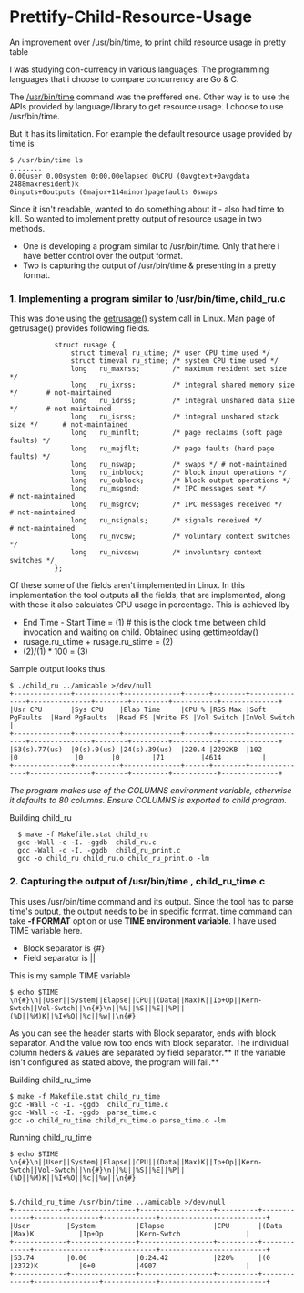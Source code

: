 # Prettify-Child-Resource-Usage
An improvement over /usr/bin/time, to print child resource usage in pretty table

I was studying con-currency in various languages. The programming languages that i choose to compare concurrency are Go & C. 

The [/usr/bin/time](http://www.tutorialspoint.com/unix_commands/time.htm) command was the preffered one. Other way is to use the APIs provided by language/library to get resource usage. I choose to use /usr/bin/time.

But it has its limitation. For example the default resource usage provided by time is

```
$ /usr/bin/time ls
........
0.00user 0.00system 0:00.00elapsed 0%CPU (0avgtext+0avgdata 2488maxresident)k
0inputs+0outputs (0major+114minor)pagefaults 0swaps
```

Since it isn't readable, wanted to do something about it - also had time to kill. So wanted to implement pretty output of resource usage in two methods.

- One is developing a program similar to /usr/bin/time. Only that here i have better control over the output format. 
- Two is capturing the output of /usr/bin/time & presenting in a pretty format.

### 1. Implementing a program similar to /usr/bin/time, child_ru.c

  This was done using the [getrusage()](http://man7.org/linux/man-pages/man2/getrusage.2.html) system call in Linux. Man page of getrusage() provides following fields.

```
           struct rusage {
               struct timeval ru_utime; /* user CPU time used */
               struct timeval ru_stime; /* system CPU time used */
               long   ru_maxrss;        /* maximum resident set size */
               long   ru_ixrss;         /* integral shared memory size */       # not-maintained
               long   ru_idrss;         /* integral unshared data size */       # not-maintained
               long   ru_isrss;         /* integral unshared stack size */      # not-maintained
               long   ru_minflt;        /* page reclaims (soft page faults) */
               long   ru_majflt;        /* page faults (hard page faults) */
               long   ru_nswap;         /* swaps */ # not-maintained
               long   ru_inblock;       /* block input operations */
               long   ru_oublock;       /* block output operations */
               long   ru_msgsnd;        /* IPC messages sent */                 # not-maintained
               long   ru_msgrcv;        /* IPC messages received */             # not-maintained
               long   ru_nsignals;      /* signals received */                  # not-maintained
               long   ru_nvcsw;         /* voluntary context switches */
               long   ru_nivcsw;        /* involuntary context switches */
           };
```
  Of these some of the fields aren't implemented in Linux. In this implementation the tool outputs all the fields, that are implemented, along with these it also calculates CPU usage in percentage. This is achieved lby 

- End Time - Start Time = (1) # this is the clock time between child invocation and waiting on child. Obtained using gettimeofday()
- rusage.ru_utime + rusage.ru_stime = (2)
- (2)/(1) * 100 = (3)


Sample output looks thus.

```
$ ./child_ru ../amicable >/dev/null
+--------------+-----------+--------------+------+--------+---------------+---------------+--------+---------+-----------+--------------+
|Usr CPU       |Sys CPU    |Elap Time     |CPU % |RSS Max |Soft PgFaults  |Hard PgFaults  |Read FS |Write FS |Vol Switch |InVol Switch  |
+--------------+-----------+--------------+------+--------+---------------+---------------+--------+---------+-----------+--------------+
|53(s).77(us)  |0(s).0(us) |24(s).39(us)  |220.4 |2292KB  |102            |0              |0       |0        |71         |4614          |
+--------------+-----------+--------------+------+--------+---------------+---------------+--------+---------+-----------+--------------+

```
*The program makes use of the COLUMNS  environment variable, otherwise it defaults to 80 columns. Ensure COLUMNS is exported to child program.*

Building child_ru
```
  $ make -f Makefile.stat child_ru
  gcc -Wall -c -I. -ggdb  child_ru.c
  gcc -Wall -c -I. -ggdb  child_ru_print.c
  gcc -o child_ru child_ru.o child_ru_print.o -lm
```

### 2. Capturing the output of /usr/bin/time , child_ru_time.c

This uses /usr/bin/time command and its output. Since the tool has to parse time's output, the output needs to be in specific format. time command can take **-f FORMAT** option or use **TIME environment variable**. I have used TIME variable here.


- Block separator is {#}
- Field separator is ||


This is my sample TIME variable

```
$ echo $TIME
\n{#}\n||User||System||Elapse||CPU||(Data||Max)K||Ip+Op||Kern-Swtch||Vol-Swtch||\n{#}\n||%U||%S||%E||%P||(%D||%M)K||%I+%O||%c||%w||\n{#}
```

As you can see the header starts with Block separator, ends with block separator. And the value row too ends with block separator. The individual column heders & values are separated by field separator.** If the variable isn't configured as stated above, the program will fail.**

Building child_ru_time
```
$ make -f Makefile.stat child_ru_time
gcc -Wall -c -I. -ggdb  child_ru_time.c
gcc -Wall -c -I. -ggdb  parse_time.c
gcc -o child_ru_time child_ru_time.o parse_time.o -lm
```

Running child_ru_time
```
$ echo $TIME
\n{#}\n||User||System||Elapse||CPU||(Data||Max)K||Ip+Op||Kern-Swtch||Vol-Swtch||\n{#}\n||%U||%S||%E||%P||(%D||%M)K||%I+%O||%c||%w||\n{#}


$./child_ru_time /usr/bin/time ../amicable >/dev/null
+-------------+----------------+------------------+----------+-------------+----------------+-------------+--------------------------+
|User         |System          |Elapse            |CPU       |(Data        |Max)K           |Ip+Op        |Kern-Swtch                |
+-------------+----------------+------------------+----------+-------------+----------------+-------------+--------------------------+
|53.74        |0.06            |0:24.42           |220%      |(0           |2372)K          |0+0          |4907                      |
+-------------+----------------+------------------+----------+-------------+----------------+-------------+--------------------------+

```
